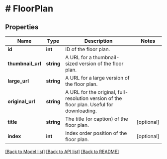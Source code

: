 # # FloorPlan

## Properties

Name | Type | Description | Notes
------------ | ------------- | ------------- | -------------
**id** | **int** | ID of the floor plan. |
**thumbnail_url** | **string** | A URL for a thumbnail-sized version of the floor plan. |
**large_url** | **string** | A URL for a large version of the floor plan. |
**original_url** | **string** | A URL for the original, full-resolution version of the floor plan. Useful for downloading. |
**title** | **string** | The title (or caption) of the floor plan. | [optional]
**index** | **int** | Index order position of the floor plan. | [optional]

[[Back to Model list]](../../README.md#models) [[Back to API list]](../../README.md#endpoints) [[Back to README]](../../README.md)
